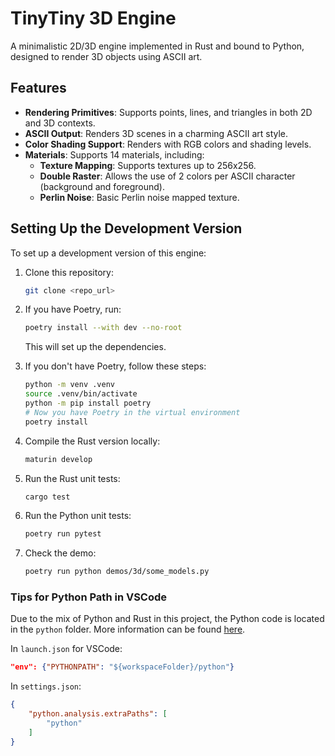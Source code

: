 # TinyTiny 3D Engine

A minimalistic 2D/3D engine implemented in Rust and bound to Python, designed to render 3D objects using ASCII art.

## Features

* **Rendering Primitives**: Supports points, lines, and triangles in both 2D and 3D contexts.
* **ASCII Output**: Renders 3D scenes in a charming ASCII art style.
* **Color Shading Support**: Renders with RGB colors and shading levels.
* **Materials**: Supports 14 materials, including:
    * **Texture Mapping**: Supports textures up to 256x256.
    * **Double Raster**: Allows the use of 2 colors per ASCII character (background and foreground).
    * **Perlin Noise**: Basic Perlin noise mapped texture.

## Setting Up the Development Version

To set up a development version of this engine:

1. Clone this repository:
    ```bash
    git clone <repo_url>
    ```
2. If you have Poetry, run:
    ```bash
    poetry install --with dev --no-root
    ```
   This will set up the dependencies.
3. If you don't have Poetry, follow these steps:
    ```bash
    python -m venv .venv
    source .venv/bin/activate
    python -m pip install poetry
    # Now you have Poetry in the virtual environment
    poetry install
    ```
4. Compile the Rust version locally:
    ```bash
    maturin develop
    ```
5. Run the Rust unit tests:
    ```bash
    cargo test
    ```
6. Run the Python unit tests:
    ```bash
    poetry run pytest
    ```

7. Check the demo:
    ```bash
    poetry run python demos/3d/some_models.py
    ```

### Tips for Python Path in VSCode

Due to the mix of Python and Rust in this project, the Python code is located in the `python` folder. More information can be found [here](https://www.maturin.rs/project_layout#mixed-rustpython-project).

In `launch.json` for VSCode:

```json
"env": {"PYTHONPATH": "${workspaceFolder}/python"}
```

In `settings.json`:

```json
{
    "python.analysis.extraPaths": [
        "python"
    ]
}
```

